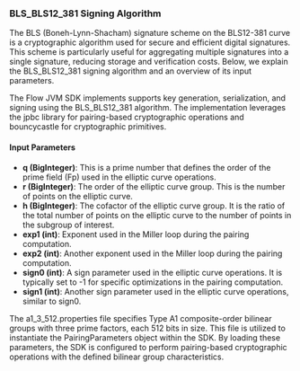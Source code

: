 ### BLS_BLS12_381 Signing Algorithm

The BLS (Boneh-Lynn-Shacham) signature scheme on the BLS12-381 curve is a cryptographic algorithm used for secure and efficient digital signatures. This scheme is particularly useful for aggregating multiple signatures into a single signature, reducing storage and verification costs. Below, we explain the BLS_BLS12_381 signing algorithm and an overview of its input parameters.

The Flow JVM SDK implements supports key generation, serialization, and signing using the BLS_BLS12_381 algorithm. The implementation leverages the jpbc library for pairing-based cryptographic operations and bouncycastle for cryptographic primitives.

#### Input Parameters

- **q (BigInteger)**: This is a prime number that defines the order of the prime field (Fp) used in the elliptic curve operations.
- **r (BigInteger)**: The order of the elliptic curve group. This is the number of points on the elliptic curve.
- **h (BigInteger)**: The cofactor of the elliptic curve group. It is the ratio of the total number of points on the elliptic curve to the number of points in the subgroup of interest.
- **exp1 (int)**: Exponent used in the Miller loop during the pairing computation.
- **exp2 (int)**: Another exponent used in the Miller loop during the pairing computation.
- **sign0 (int)**: A sign parameter used in the elliptic curve operations. It is typically set to -1 for specific optimizations in the pairing computation.
- **sign1 (int)**: Another sign parameter used in the elliptic curve operations, similar to sign0.

The a1_3_512.properties file specifies Type A1 composite-order bilinear groups with three prime factors, each 512 bits in size. This file is utilized to instantiate the PairingParameters object within the SDK. By loading these parameters, the SDK is configured to perform pairing-based cryptographic operations with the defined bilinear group characteristics.